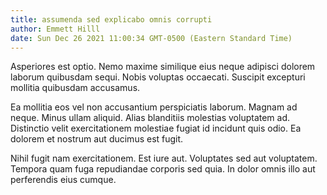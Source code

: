 ```yaml
---
title: assumenda sed explicabo omnis corrupti
author: Emmett Hilll
date: Sun Dec 26 2021 11:00:34 GMT-0500 (Eastern Standard Time)
---
```

Asperiores est optio. Nemo maxime similique eius neque adipisci dolorem laborum quibusdam sequi. Nobis voluptas occaecati. Suscipit excepturi mollitia quibusdam accusamus.

 Ea mollitia eos vel non accusantium perspiciatis laborum. Magnam ad neque. Minus ullam aliquid. Alias blanditiis molestias voluptatem ad. Distinctio velit exercitationem molestiae fugiat id incidunt quis odio. Ea dolorem et nostrum aut ducimus est fugit.

 Nihil fugit nam exercitationem. Est iure aut. Voluptates sed aut voluptatem. Tempora quam fuga repudiandae corporis sed quia. In dolor omnis illo aut perferendis eius cumque.